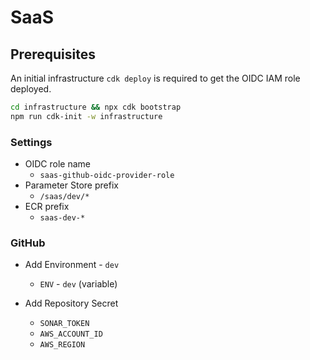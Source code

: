 # SaaS

## Prerequisites

An initial infrastructure `cdk deploy` is required to get the OIDC IAM role deployed.

```bash
cd infrastructure && npx cdk bootstrap
npm run cdk-init -w infrastructure
```

### Settings

  - OIDC role name
    - `saas-github-oidc-provider-role`
  - Parameter Store prefix
    - `/saas/dev/*`
  - ECR prefix
    - `saas-dev-*`

### GitHub

  - Add Environment - `dev` 
    - `ENV` - `dev` (variable)
  
  - Add Repository Secret
    - `SONAR_TOKEN`
    - `AWS_ACCOUNT_ID`
    - `AWS_REGION`
